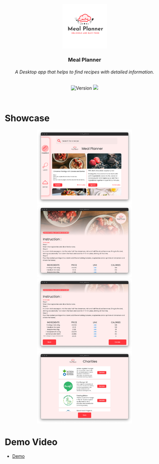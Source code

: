 <p align="center">
    <img src="https://raw.githubusercontent.com/mahmoud-eslami/resume/main/images/meal%20planner/logo.png" width="140">
    <h3 align="center">Meal Planner</h3>
    <h6 align="center">A Desktop app that helps to find recipes with detailed information.</h6>
    <p align="center">
    <span>
        <img src="https://forthebadge.com/images/badges/built-with-love.svg" alt="Version">
        <img src="https://forthebadge.com/images/badges/open-source.svg">
    </span>
</p><br>

# Showcase

<p align="center">
<img src="https://raw.githubusercontent.com/mahmoud-eslami/resume/main/images/meal%20planner/meal-planner-1.png" width="300"> <img src="https://raw.githubusercontent.com/mahmoud-eslami/resume/main/images/meal%20planner/meal-planner-2.png" width="300">
<img src="https://raw.githubusercontent.com/mahmoud-eslami/resume/main/images/meal%20planner/meal-planner-3.png" width="300">
<img src="https://raw.githubusercontent.com/mahmoud-eslami/resume/main/images/meal%20planner/meal-planner-4.png" width="300">
</p>

# Demo Video

* [Demo](https://drive.google.com/file/d/1MFDAFg0GfQq7xsOLrkoUQltXubShdKud/view?usp=sharing)
